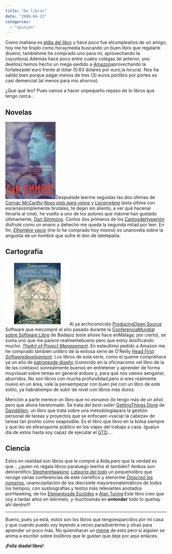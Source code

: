 ```yaml
---
title: "De libros"
date: "2008-04-22"
categories: 
  - "opinion"
---
```


Como mañana es [eldía del libro](http://es.wikipedia.org/wiki/D%C3%ADa_Internacional_del_Libro) y hace poco fue elcumpleaños de un amigo, hoy me he tirado como horaymedia buscando un buen libro que regalarle (bueno, tambiénme he comprado uno para mí, aprovechando la coyuntura).Además hace poco entre cuatro colegas (el anterior, uno deellos) hemos hecho un mega-pedido a [Amazon](http://www.amazon.com)aprovechando la fortalezadel euro frente al dólar (0.63 dólares por euro,la locura). Nos ha salido bien porque pagar menos de tres (3) euros porlibro por portes es casi demencial (al menos para mis ahorros).

¿Que qué leo? Pues vamos a hacer unpequeño repaso de lo libros que tengo cerca...

## Novelas

[![Dan Simmons, El hombre vacío](images/2392094209_fa246d986a_m.jpg)](http://www.flickr.com/photos/23994860@N07/2392094209/)Despuésde leerme seguidas las dos últimas de [Cornac McCarthy](http://www.cormacmccarthy.com/):[_Noes país para viejos_](http://www.debolsillo.com/ficha_libro/ficha_libro.asp?ident=40251) y [_Lacarretera_](http://www.editorialmondadori.com/ficha_libro/ficha_libro.asp?ident=39839) (esta última con escenassimplemente brutales, te dejan sin aliento, a ver qué hacenal llevarla al cine), he vuelto a uno de los autores que másme han gustado últimamente, [Dan Simmons](http://www.dansimmons.com/). Conlos dos primeros de los [CantosdeHyperión](http://en.wikipedia.org/wiki/Hyperion_Cantos) disfruté como un enano y dehecho me queda la segunda mitad por leer. En fin, [_Elhombre vacio_](http://www.edicionesb.com/Catalogo/Producto.aspx?id=878) (me lo he comprado hoy mismo) es unanovela sobre la angustia de un hombre que sufre el don de latelepatía.

## Cartografía

![Software Development](images/9780596527358_cat.gif)Al ya archiconocido [ProducingOpen Source](http://producingoss.com/) Software que mecompré el año pasado durante la [ConferenciaMundial sobre Software Libre](http://badajoz07.opensourceworldconference.com/) de Badajoz (este añose hace enMálaga, por cierto), se suma uno que me parece realmentebueno pero que estoy dosificando mucho: _[TheArt of Project Management](http://www.oreilly.com/catalog/artprojectmgmt/)_. En esteultimo pedido a Amazon me he comprado también unlibro de la exitosa serie de O'Reilly [Head First](http://www.headfirstlabs.com/): _[Softwaredevelopment](http://www.headfirstlabs.com/books/hfsd/)_. Los libros de esta serie, como el queme compréhace ya un año de [patronesde diseño](http://www.oreilly.com/catalog/hfdesignpat/) (conocido en la oficinacomo «el libro de la de las coletas») sonrealmente buenos en entretener y aprender de forma muyvisual sobre temas en general arduos y, para qué nos vamos aengañar, aburridos. No son libros con mucha profundidad,pero si eres realmente nuevo en un área, vale la penaempezar con buen pie con un libro de este estilo, ya habrátiempo de subir de nivel con libros más duros.

Mención a parte merece un libro que no esnuevo (lo tengo más de un año) pero que ahora heretomado. Se trata del _best-seller_ [GettingThings Done](http://www.davidco.com/store/catalog/Getting-Things-Done-Paperback-p-16175.php) de [DavidAllen](http://www.davidco.com/), un libro que trata sobre una metodologíapara la gestión personal de tareas y proyectos que se enfocaen «vaciar la cabeza» de tareas tan pronto como seaposible. Es el libro que llevo en la bolsa siempre y que leo en eltransporte público en los viajes del trabajo a casa. Igualun día de estos hasta soy capaz de ejecutar el [GTD](http://es.wikipedia.org/wiki/Getting_Things_Done)....

## Ciencia

Estos en realidad son libros que le compré a Aida,pero que la verdad es que... ¿quien no regala libros paraluego leerlos él también? Ambos son delcientífico [StephenHawking](http://www.hawking.org.uk/home/hindex.html): [_Lateoría del todo_](http://en.wikipedia.org/wiki/The_Theory_of_Everything) un pequeñolibro que recoge varias conferencias de este científico y elenorme [_Dioscreó los números_](http://www.ed-critica.es/detalles_libro_sinopsis.php?ID=978), unarecopilación de los diecisiete mayoresmatemáticos de todos los tiempos, con susbiografías y textos más relevantes anotados porHawking, de los [Elementosde Euclides](http://es.wikipedia.org/wiki/Elementos_de_Euclides) a [Alan Turing](http://es.wikipedia.org/wiki/Alan_Turing).Este libro creo que voy a tardar años en leérmelo, y muchosmás en **entender** todo lo quehay ahí dentro!!!

* * *

Bueno, pues ya está, estos son los libros que tengoesparcidos por mi casa y que cuando puedo voy leyendo a veces paradivertirme y otras para aprender un poco más. No quierohacer un [meme](http://es.wikipedia.org/wiki/Meme "qué es un meme?") de esto pero si alguien se anima a escribir sobre loslibros que le gustan que deje por aquí enlaces.

**¡Feliz díadel libro!**
